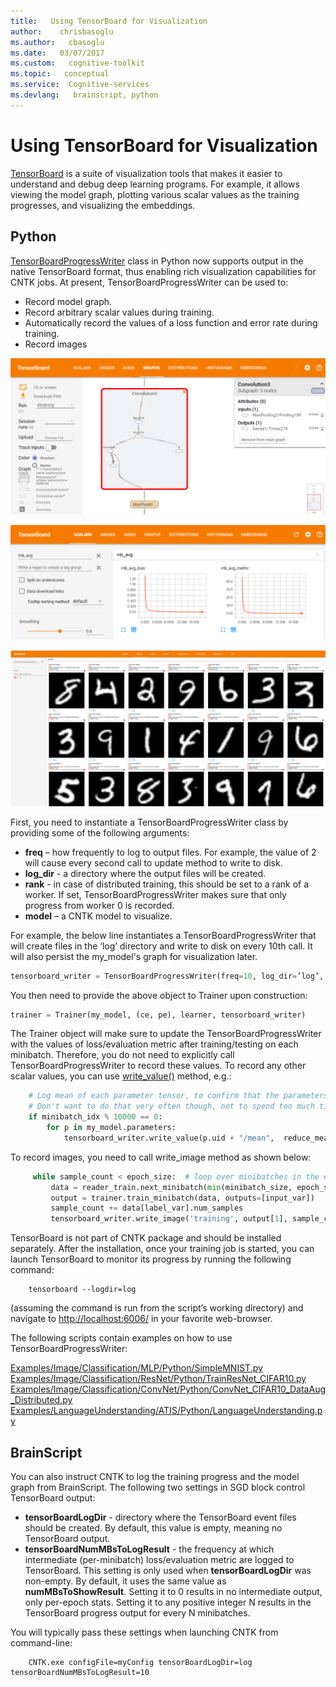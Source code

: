 ```yaml
---
title:   Using TensorBoard for Visualization
author:    chrisbasoglu
ms.author:   cbasoglu
ms.date:   03/07/2017
ms.custom:   cognitive-toolkit
ms.topic:   conceptual
ms.service:  Cognitive-services
ms.devlang:   brainscript, python
---
```


# Using TensorBoard for Visualization

[TensorBoard](https://github.com/tensorflow/tensorflow/blob/master/tensorflow/tensorboard/README.md) is a suite of visualization tools that makes it easier to understand and debug deep learning programs. For example, it allows viewing the model graph, plotting various scalar values as the training progresses, and visualizing the embeddings. 

## Python

[TensorBoardProgressWriter](https://cntk.ai/pythondocs/cntk.utils.html#cntk.utils.progress_print.TensorBoardProgressWriter) class in Python now supports output in the native TensorBoard format, thus enabling rich visualization capabilities for CNTK jobs. At present, TensorBoardProgressWriter can be used to:
* Record model graph.
* Record arbitrary scalar values during training.
* Automatically record the values of a loss function and error rate during training.
* Record images

![CNTK model graph as displayed in TensorBoard.](./pictures/TensorBoard/tensorboard_graph.png)

![Loss and error rate logged from CNTK and displayed in TensorBoard.](./pictures/TensorBoard/tensorboard_scalars.png)

![Images logged from CNTK and displayed in TensorBoard.](./pictures/TensorBoard/tensorboard_images.png)

First, you need to instantiate a TensorBoardProgressWriter class by providing some of the following arguments:

* **freq** – how frequently to log to output files. For example, the value of 2 will cause every second call to update method to write to disk.
* **log_dir** - a directory where the output files will be created.
* **rank** - in case of distributed training, this should be set to a rank of a worker. If set, TensorBoardProgressWriter makes sure that only progress from worker 0 is recorded.
* **model** – a CNTK model to visualize.

For example, the below line instantiates a TensorBoardProgressWriter that will create files in the ‘log’ directory and write to disk on every 10th call. It will also persist the my_model's graph for visualization later.

```python
tensorboard_writer = TensorBoardProgressWriter(freq=10, log_dir=’log’, model=my_model)
```

You then need to provide the above object to Trainer upon construction:

```python
trainer = Trainer(my_model, (ce, pe), learner, tensorboard_writer)
```

The Trainer object will make sure to update the TensorBoardProgressWriter with the values of loss/evaluation metric after training/testing on each minibatch. Therefore, you do not need to explicitly call TensorBoardProgressWriter to record these values. To record any other scalar values, you can use [write_value()](https://cntk.ai/pythondocs/cntk.utils.html#cntk.utils.progress_print.TensorBoardProgressWriter.write_value) method, e.g.: 

```python
    # Log mean of each parameter tensor, to confirm that the parameters change indeed.
    # Don't want to do that very often though, not to spend too much time computing the mean.
    if minibatch_idx % 10000 == 0:
        for p in my_model.parameters:
            tensorboard_writer.write_value(p.uid + "/mean",  reduce_mean(p).eval(), minibatch_idx)
```

To record images, you need to call write_image method as shown below:
```python
     while sample_count < epoch_size:  # loop over minibatches in the epoch
         data = reader_train.next_minibatch(min(minibatch_size, epoch_size - sample_count), input_map=input_map)  
         output = trainer.train_minibatch(data, outputs=[input_var])  
         sample_count += data[label_var].num_samples  
         tensorboard_writer.write_image('training', output[1], sample_count)
```

TensorBoard is not part of CNTK package and should be installed separately. After the installation, once your training job is started, you can launch TensorBoard to monitor its progress by running the following command:

```shell
    tensorboard --logdir=log
```

(assuming the command is run from the script’s working directory) and navigate to <http://localhost:6006/> in your favorite web-browser.

The following scripts contain examples on how to use TensorBoardProgressWriter:

[Examples/Image/Classification/MLP/Python/SimpleMNIST.py](https://github.com/Microsoft/CNTK/blob/master/Examples/Image/Classification/MLP/Python/SimpleMNIST.py)<br/>
[Examples/Image/Classification/ResNet/Python/TrainResNet_CIFAR10.py](https://github.com/Microsoft/CNTK/blob/master/Examples/Image/Classification//ResNet/Python/TrainResNet_CIFAR10.py)<br/>
[Examples/Image/Classification/ConvNet/Python/ConvNet_CIFAR10_DataAug_Distributed.py](https://github.com/Microsoft/CNTK/blob/master/Examples/Image/Classification/ConvNet/Python/ConvNet_CIFAR10_DataAug_Distributed.py)<br/>
[Examples/LanguageUnderstanding/ATIS/Python/LanguageUnderstanding.py](https://github.com/Microsoft/CNTK/blob/master/Examples/LanguageUnderstanding/ATIS/Python/LanguageUnderstanding.py)

## BrainScript

You can also instruct CNTK to log the training progress and the model graph from BrainScript. The following two settings in SGD block control TensorBoard output:

* **tensorBoardLogDir** - directory where the TensorBoard event files should be created. By default, this value is empty, meaning no TensorBoard output.
* **tensorBoardNumMBsToLogResult** - the frequency at which intermediate (per-minibatch) loss/evaluation metric are logged to TensorBoard. This setting is only used when **tensorBoardLogDir** was non-empty. By default, it uses the same value as **numMBsToShowResult**. Setting it to 0 results in no intermediate output, only per-epoch stats. Setting it to any positive integer N results in the TensorBoard progress output for every N minibatches.

You will typically pass these settings when launching CNTK from command-line:

```shell
    CNTK.exe configFile=myConfig tensorBoardLogDir=log tensorBoardNumMBsToLogResult=10
```
